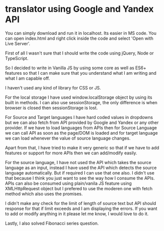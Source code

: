 # translator using Google and Yandex API

You can simply download and run it in localhost. Its easier in MS code. You can open index.html and right click inside the code and select 'Open with Live Server'.

First of all I wasn't sure that I should write the code using jQuery, Node or TypeScript. 

So I decided to write in Vanilla JS by using some core as well as ES6+ features so that I can make sure that you understand what I am writing and what I am capable off.

I haven't used any kind of library for CSS or JS.

For the local storage I have used window.localStorage object by using its built in methods. I can also use sessionStorage, the only difference is when browser is closed then sessionStorage is lost.

For Source and Target languages I have hard coded values in dropdowns but we can also fetch from API provided by Google and Yandex or any other provider. If we have to load languages from APIs then for Source Language we can call API as soon as the page/DOM is loaded and for target language we can load whenever the value of source language changes.

Apart from that, I have tried to make it very generic so that if we have to add features or support for more APIs then we can add/modify easily.

For the source language, I have not used the API which takes the source language as an input, instead I have used the API which detects the source language automatically. But if required I can use that one also.
I didn't use that because I think you just want to see the way how I consume the APIs.
APIs can also be consumed using plain/vanila JS feature using XMLHttpRequest object but I prefered to use the moderen one with fetch method which also uses the promises.

I didn't make any check for the limit of length of source text but API should response for that if limit exceeds and I am displaying the errors.
If you want to add or modify anything in it please let me know, I would love to do it. 

Lastly, I also solved Fibonacci series question. 